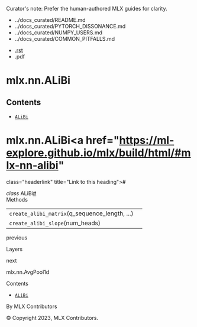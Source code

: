 Curator's note: Prefer the human-authored MLX guides for clarity.
- ../docs_curated/README.md
- ../docs_curated/PYTORCH_DISSONANCE.md
- ../docs_curated/NUMPY_USERS.md
- ../docs_curated/COMMON_PITFALLS.md


<div id="main-content" class="bd-main" role="main">

<div class="sbt-scroll-pixel-helper">

</div>

<div class="bd-content">

<div class="bd-article-container">

<div class="bd-header-article d-print-none">

<div class="header-article-items header-article__inner">

<div class="header-article-items__start">

<div class="header-article-item">

<span class="fa-solid fa-bars"></span>

</div>

</div>

<div class="header-article-items__end">

<div class="header-article-item">

<div class="article-header-buttons">

<a href="https://github.com/ml-explore/mlx"
class="btn btn-sm btn-source-repository-button"
data-bs-placement="bottom" data-bs-toggle="tooltip" target="_blank"
title="Source repository"><span class="btn__icon-container"> <em></em>
</span></a>

<div class="dropdown dropdown-download-buttons">

- <a
  href="https://ml-explore.github.io/mlx/build/html/_sources/python/nn/_autosummary/mlx.nn.ALiBi.rst"
  class="btn btn-sm btn-download-source-button dropdown-item"
  data-bs-placement="left" data-bs-toggle="tooltip" target="_blank"
  title="Download source file"><span class="btn__icon-container">
  <em></em> </span> <span class="btn__text-container">.rst</span></a>
- <span class="btn__icon-container"> </span>
  <span class="btn__text-container">.pdf</span>

</div>

<span class="btn__icon-container"> </span>

<span class="fa-solid fa-list"></span>

</div>

</div>

</div>

</div>

</div>

<div id="jb-print-docs-body" class="onlyprint">

# mlx.nn.ALiBi

<div id="print-main-content">

<div id="jb-print-toc">

<div>

## Contents

</div>

- <a href="https://ml-explore.github.io/mlx/build/html/#mlx.nn.ALiBi"
  class="reference internal nav-link"><span class="pre"><code
  class="docutils literal notranslate">ALiBi</code></span></a>

</div>

</div>

</div>

<div id="searchbox">

</div>

<div id="mlx-nn-alibi" class="section">

# mlx.nn.ALiBi<a href="https://ml-explore.github.io/mlx/build/html/#mlx-nn-alibi"
class="headerlink" title="Link to this heading">#</a>

*<span class="pre">class</span><span class="w"> </span>*<span class="sig-name descname"><span class="pre">ALiBi</span></span><a href="https://ml-explore.github.io/mlx/build/html/#mlx.nn.ALiBi"
class="headerlink" title="Link to this definition">#</a>  
Methods

<div class="pst-scrollable-table-container">

|  |  |
|----|----|
| <span class="pre">`create_alibi_matrix`</span>(q_sequence_length, ...) |  |
| <span class="pre">`create_alibi_slope`</span>(num_heads) |  |

</div>

</div>

<div class="prev-next-area">

<a
href="https://ml-explore.github.io/mlx/build/html/python/nn/layers.html"
class="left-prev" title="previous page"><em></em></a>

<div class="prev-next-info">

previous

Layers

</div>

<a
href="https://ml-explore.github.io/mlx/build/html/python/nn/_autosummary/mlx.nn.AvgPool1d.html"
class="right-next" title="next page"></a>

<div class="prev-next-info">

next

mlx.nn.AvgPool1d

</div>

</div>

</div>

<div class="bd-sidebar-secondary bd-toc">

<div class="sidebar-secondary-items sidebar-secondary__inner">

<div class="sidebar-secondary-item">

<div class="page-toc tocsection onthispage">

Contents

</div>

- <a href="https://ml-explore.github.io/mlx/build/html/#mlx.nn.ALiBi"
  class="reference internal nav-link"><span class="pre"><code
  class="docutils literal notranslate">ALiBi</code></span></a>

</div>

</div>

</div>

</div>

<div class="bd-footer-content__inner container">

<div class="footer-item">

By MLX Contributors

</div>

<div class="footer-item">

© Copyright 2023, MLX Contributors.  

</div>

<div class="footer-item">

</div>

<div class="footer-item">

</div>

</div>

</div>
